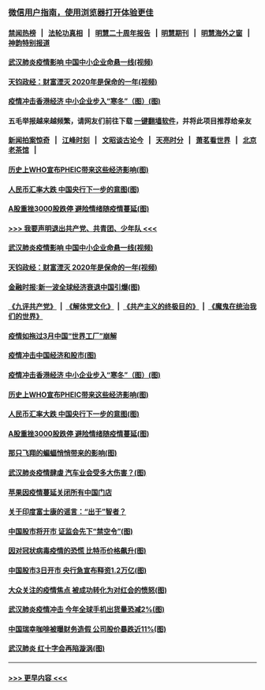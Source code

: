 ### [微信用户指南，使用浏览器打开体验更佳](https://github.com/gfw-breaker/banned-news1/blob/master/indexes/wechat-guide.md?t=0)
#### [禁闻热榜](热点新闻.md?t=0)  &nbsp;&nbsp;|&nbsp;&nbsp; [法轮功真相](https://github.com/gfw-breaker/truth/blob/master/README.md?t=0) &nbsp;&nbsp;|&nbsp;&nbsp; [明慧二十周年报告](https://github.com/gfw-breaker/mh-reports/blob/master/README.md?t=0) &nbsp;&nbsp;|&nbsp;&nbsp;[明慧期刊](https://github.com/gfw-breaker/mh-qikan) &nbsp;&nbsp;|&nbsp;&nbsp; [明慧海外之窗](https://github.com/gfw-breaker/mh-news/blob/master/README.md?t=0) &nbsp;&nbsp;|&nbsp;&nbsp; [神韵特别报道](https://github.com/gfw-breaker/mh-news/blob/master/shenyun.md?t=0)
#### [武汉肺炎疫情影响 中国中小企业命悬一线(视频)](../pages/p5/921909.md?t=02042201) 
#### [天钧政经：财富湮灭 2020年是保命的一年(视频)](../pages/p5/921904.md?t=02042201) 
#### [疫情冲击香港经济 中小企业步入“寒冬”（图）(图)](../pages/p5/921817.md?t=02042201) 
#### 五毛举报越来越频繁，请网友们前往下载 [一键翻墙软件](https://github.com/gfw-breaker/ssr-accounts)，并将此项目推荐给亲友
#### [新闻拍案惊奇](https://github.com/gfw-breaker/banned-news1/blob/master/pages/link4.md) &nbsp;&nbsp;|&nbsp;&nbsp; [江峰时刻](https://github.com/gfw-breaker/banned-news1/blob/master/pages/link4.md) &nbsp;&nbsp;|&nbsp;&nbsp; [文昭谈古论今](https://github.com/gfw-breaker/banned-news1/blob/master/pages/link4.md) &nbsp;&nbsp;|&nbsp;&nbsp; [天亮时分](https://github.com/gfw-breaker/banned-news1/blob/master/pages/link4.md) &nbsp;&nbsp;|&nbsp;&nbsp; [萧茗看世界](https://github.com/gfw-breaker/banned-news1/blob/master/pages/link4.md) &nbsp;&nbsp;|&nbsp;&nbsp; [北京老茶馆](https://github.com/gfw-breaker/banned-news1/blob/master/pages/link4.md) &nbsp;&nbsp;|&nbsp;&nbsp; 
#### [历史上WHO宣布PHEIC带来这些经济影响(图)](../pages/p5/921805.md?t=02042201) 
#### [人民币汇率大跌 中国央行下一步的意图(图)](../pages/p5/921801.md?t=02042201) 
#### [A股重挫3000股跌停 避险情绪随疫情蔓延(图)](../pages/p5/921782.md?t=02042201) 
#### [>>> 我要声明退出共产党、共青团、少年队 <<<](https://github.com/begood0513/goodnews/blob/master/quit/letter.md) 
#### [武汉肺炎疫情影响 中国中小企业命悬一线(视频)](../pages/p5/921909.md?t=02042201) 
#### [天钧政经：财富湮灭 2020年是保命的一年(视频)](../pages/p5/921904.md?t=02042201) 
#### [金融时报∶新一波全球经济衰退中国引爆(图)](../pages/p5/921854.md?t=02042201) 
#### [《九评共产党》](https://github.com/begood0513/9ping.md/blob/master/README.md) &nbsp;|&nbsp; [《解体党文化》](../../../../jtdwh.md/blob/master/README.md)  &nbsp;|&nbsp; [《共产主义的终极目的》](../../../../gczydzjmd.md/blob/master/README.md) &nbsp;|&nbsp; [《魔鬼在统治我们的世界》](../../../../mgztzwmdsj.md/blob/master/README.md) 
#### [疫情如拖过3月中国“世界工厂”崩解](../pages/p5/921850.md?t=02042201) 
#### [疫情冲击中国经济和股市(图)](../pages/p5/921841.md?t=02042201) 
#### [疫情冲击香港经济 中小企业步入“寒冬”（图）(图)](../pages/p5/921817.md?t=02042201) 
#### [历史上WHO宣布PHEIC带来这些经济影响(图)](../pages/p5/921805.md?t=02042201) 
#### [人民币汇率大跌 中国央行下一步的意图(图)](../pages/p5/921801.md?t=02042201) 
#### [A股重挫3000股跌停 避险情绪随疫情蔓延(图)](../pages/p5/921782.md?t=02042201) 
#### [那只飞翔的蝙蝠悄悄带来的影响(图)](../pages/p5/921724.md?t=02042201) 
#### [武汉肺炎疫情肆虐 汽车业会受多大伤害？(图)](../pages/p5/921740.md?t=02042201) 
#### [苹果因疫情蔓延关闭所有中国门店](../pages/p5/921743.md?t=02042201) 
#### [关于印度富士康的谣言：“出于”智者？](../pages/p5/921729.md?t=02042201) 
#### [中国股市将开市 证监会先下“禁空令”(图)](../pages/p5/921745.md?t=02042201) 
#### [因对冠状病毒疫情的恐慌 比特币价格飙升(图)](../pages/p5/921736.md?t=02042201) 
#### [中国股市3日开市 央行急宣布释资1.2万亿(图)](../pages/p5/921741.md?t=02042201) 
#### [大众关注的疫情焦点 被成功转化为对红会的愤怒(图)](../pages/p5/921720.md?t=02042201) 
#### [武汉肺炎疫情冲击 今年全球手机出货量恐减2%(图)](../pages/p5/921719.md?t=02042201) 
#### [中国瑞幸咖啡被曝财务造假 公司股价暴跌近11%(图)](../pages/p5/921714.md?t=02042201) 
#### [武汉肺炎 红十字会再陷漩涡(图)](../pages/p5/921706.md?t=02042201) 

----
#### [ >>> 更早内容 <<< ](../indexes/p5-earlier.md)
